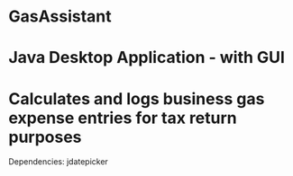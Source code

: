 # GasAssistant

# Java Desktop Application - with GUI

# Calculates and logs business gas expense entries for tax return purposes

Dependencies: jdatepicker
